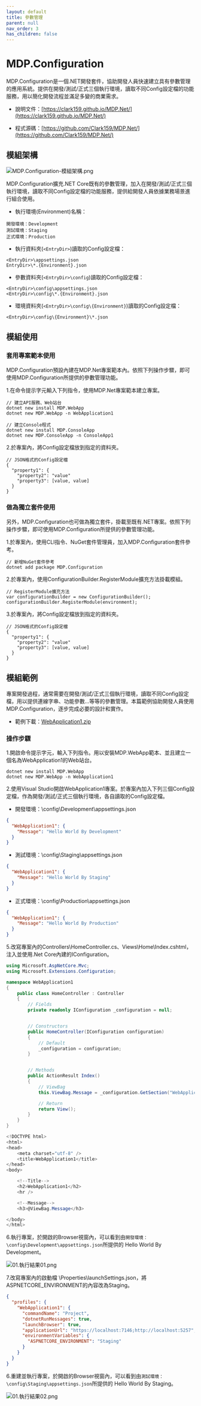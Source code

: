 ```yaml
---
layout: default
title: 參數管理
parent: null
nav_order: 3
has_children: false
---
```


# MDP.Configuration

MDP.Configuration是一個.NET開發套件，協助開發人員快速建立具有參數管理的應用系統。提供在開發/測試/正式三個執行環境，讀取不同Config設定檔的功能服務，用以簡化開發流程並滿足多變的商業需求。

- 說明文件：[https://clark159.github.io/MDP.Net/](https://clark159.github.io/MDP.Net/)

- 程式源碼：[https://github.com/Clark159/MDP.Net/](https://github.com/Clark159/MDP.Net/)


## 模組架構

![MDP.Configuration-模組架構.png](https://clark159.github.io/MDP.Net/參數管理/MDP.Configuration-模組架構.png)

MDP.Configuration擴充.NET Core既有的參數管理，加入在開發/測試/正式三個執行環境，讀取不同Config設定檔的功能服務，提供給開發人員依據業務場景進行組合使用。

- 執行環境(Environment)名稱：

```
開發環境：Development
測試環境：Staging
正式環境：Production
```

- 執行資料夾(``` <EntryDir> ```)讀取的Config設定檔：

```
<EntryDir>\appsettings.json
EntryDir>\*.{Environment}.json
```

- 參數資料夾(``` <EntryDir>\config ```)讀取的Config設定檔：

```
<EntryDir>\config\appsettings.json
<EntryDir>\config\*.{Environment}.json
```

- 環境資料夾(``` <EntryDir>\config\{Environment} ```)讀取的Config設定檔：

```
<EntryDir>\config\{Environment}\*.json
```


## 模組使用

### 套用專案範本使用

MDP.Configuration預設內建在MDP.Net專案範本內。依照下列操作步驟，即可使用MDP.Configuration所提供的參數管理功能。

1.在命令提示字元輸入下列指令，使用MDP.Net專案範本建立專案。
 
```
// 建立API服務、Web站台
dotnet new install MDP.WebApp
dotnet new MDP.WebApp -n WebApplication1

// 建立Console程式
dotnet new install MDP.ConsoleApp
dotnet new MDP.ConsoleApp -n ConsoleApp1
```

2.於專案內，將Config設定檔放到指定的資料夾。

```
// JSON格式的Config設定檔
{
  "property1": {
    "property2": "value"
    "property3": [value, value]
  }
}
```

### 做為獨立套件使用

另外，MDP.Configuration也可做為獨立套件，掛載至既有.NET專案。依照下列操作步驟，即可使用MDP.Configuration所提供的參數管理功能。

1.於專案內，使用CLI指令、NuGet套件管理員，加入MDP.Configuration套件參考。

```
// 新增NuGet套件參考
dotnet add package MDP.Configuration
```

2.於專案內，使用ConfigurationBuilder.RegisterModule擴充方法掛載模組。

```
// RegisterModule擴充方法
var configurationBuilder = new ConfigurationBuilder();
configurationBuilder.RegisterModule(environment);
```

3.於專案內，將Config設定檔放到指定的資料夾。

```
// JSON格式的Config設定檔
{
  "property1": {
    "property2": "value"
    "property3": [value, value]
  }
}
```


## 模組範例

專案開發過程，通常需要在開發/測試/正式三個執行環境，讀取不同Config設定檔，用以提供連線字串、功能參數...等等的參數管理。本篇範例協助開發人員使用MDP.Configuration，逐步完成必要的設計和實作。

- 範例下載：[WebApplication1.zip](https://clark159.github.io/MDP.Net/參數管理/WebApplication1.zip)

### 操作步驟

1.開啟命令提示字元，輸入下列指令。用以安裝MDP.WebApp範本、並且建立一個名為WebApplication1的Web站台。

```
dotnet new install MDP.WebApp
dotnet new MDP.WebApp -n WebApplication1
```

2.使用Visual Studio開啟WebApplication1專案。於專案內加入下列三個Config設定檔，作為開發/測試/正式三個執行環境，各自讀取的Config設定檔。

- 開發環境：\config\Development\appsettings.json

```json
{
  "WebApplication1": {
    "Message": "Hello World By Development"
  }
}
```

- 測試環境：\config\Staging\appsettings.json

```json
{
  "WebApplication1": {
    "Message": "Hello World By Staging"
  }
}
```

- 正式環境：\config\Production\appsettings.json

```json
{
  "WebApplication1": {
    "Message": "Hello World By Production"
  }
}
```

5.改寫專案內的Controllers\HomeController.cs、Views\Home\Index.cshtml，注入並使用.Net Core內建的IConfiguration。

```csharp
using Microsoft.AspNetCore.Mvc;
using Microsoft.Extensions.Configuration;

namespace WebApplication1
{
    public class HomeController : Controller
    {
        // Fields
        private readonly IConfiguration _configuration = null;


        // Constructors
        public HomeController(IConfiguration configuration)
        {
            // Default
            _configuration = configuration;
        }


        // Methods
        public ActionResult Index()
        {
            // ViewBag
            this.ViewBag.Message = _configuration.GetSection("WebApplication1:Message").Get<string>();

            // Return
            return View();
        }
    }
}
```

```csharp
<!DOCTYPE html>
<html>
<head>
    <meta charset="utf-8" />
    <title>WebApplication1</title>
</head>
<body>

    <!--Title-->
    <h2>WebApplication1</h2>
    <hr />

    <!--Message-->
    <h3>@ViewBag.Message</h3>

</body>
</html>
```

6.執行專案，於開啟的Browser視窗內，可以看到由``` 開發環境：\config\Development\appsettings.json ```所提供的 Hello World By Development。

![01.執行結果01.png](https://clark159.github.io/MDP.Net/參數管理/01.執行結果01.png)

7.改寫專案內的啟動檔 \Properties\launchSettings.json，將ASPNETCORE_ENVIRONMENT的內容改為Staging。

```json
{
  "profiles": {
    "WebApplication1": {
      "commandName": "Project",
      "dotnetRunMessages": true,
      "launchBrowser": true,
      "applicationUrl": "https://localhost:7146;http://localhost:5257",
      "environmentVariables": {
        "ASPNETCORE_ENVIRONMENT": "Staging"
      }
    }
  }
}
```

6.重建並執行專案，於開啟的Browser視窗內，可以看到由``` 測試環境：\config\Staging\appsettings.json ```所提供的 Hello World By Staging。

![01.執行結果02.png](https://clark159.github.io/MDP.Net/參數管理/01.執行結果02.png)
